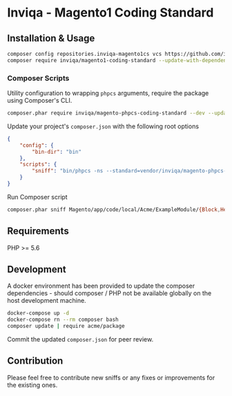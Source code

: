 # Inviqa - Magento1 Coding Standard

## Installation & Usage
```bash
composer config repositories.inviqa-magento1cs vcs https://github.com/inviqa/magento-phpcs-coding-standard
composer require inviqa/magento1-coding-standard --update-with-dependencies --dev
```

### Composer Scripts

Utility configuration to wrapping `phpcs` arguments, require the package using Composer's CLI.

```bash
composer.phar require inviqa/magento-phpcs-coding-standard --dev --update-with-dependencies
```

Update your project's `composer.json` with the following root options

```json
{
    "config": {
        "bin-dir": "bin"
    },
    "scripts": {
        "sniff": "bin/phpcs -ns --standard=vendor/inviqa/magento-phpcs-coding-standard"
    }
}
```

Run Composer script

```sh
composer.phar sniff Magento/app/code/local/Acme/ExampleModule/{Block,Helper,Model}
```

## Requirements
PHP >= 5.6

## Development

A docker environment has been provided to update the composer dependencies - should composer / PHP not be available globally on the host development machine.

```bash
docker-compose up -d
docker-compose rn --rm composer bash
composer update | require acme/package
```

Commit the updated `composer.json` for peer review.

## Contribution
Please feel free to contribute new sniffs or any fixes or improvements for the existing ones.
